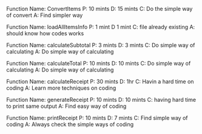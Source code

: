 Function Name: ConvertItems
P: 10 mints
D: 15 mints 
C: Do the simple way of convert
A: Find simpler way

Function Name: loadAllItemsInfo
P: 1 mint
D  1 mint
C: file already existing
A: should know how codes works

Function Name: calculateSubtotal
P: 3 mints
D: 3 mints 
C: Do simple way of calculating
A: Do simple way of calculating

Function Name: calculateTotal
P: 10 mints
D: 10 mints 
C: Do simple way of calculating
A: Do simple way of calculating

Function Name: calculateReceipt
P: 30 mints
D: 1hr
C: Havin a hard time on coding
A: Learn more techniques on coding

Function Name: generateReceipt
P: 10 mints
D: 10 mints 
C: having hard time to print same output
A: Find easy way of coding

Function Name: printReceipt
P: 10 mints 
D: 7 mints
C: Find simple way of coding
A: Always check the simple ways of coding